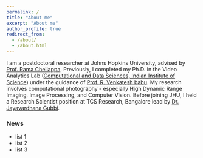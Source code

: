 ```yaml
---
permalink: /
title: "About me"
excerpt: "About me"
author_profile: true
redirect_from: 
  - /about/
  - /about.html
---
```


I am a postdoctoral researcher at Johns Hopkins University, advised by [Prof. Rama Chellappa](https://engineering.jhu.edu/ece/faculty/rama-chellappa/). Previously, I completed my Ph.D. in the Video Analytics Lab ([Computational and Data Sciences, Indian Institute of Science](http://cds.iisc.ac.in/)) under the guidance of [Prof. R. Venkatesh babu](http://cds.iisc.ac.in/faculty/venky/). My research involves computational photography - especially High Dynamic Range Imaging, Image Processing, and Computer Vision. Before joining JHU, I held a Research Scientist position at TCS Research, Bangalore lead by [Dr. Jayavardhana Gubbi](https://scholar.google.com.au/citations?user=Ec2g4ewAAAAJ&hl=en). 

### News
- list 1
- list 2
- list 3

